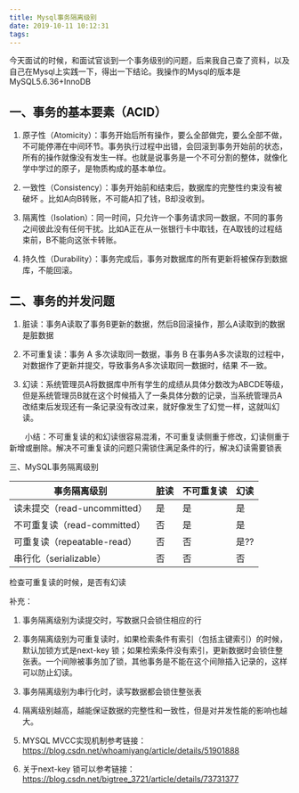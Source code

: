 ```yaml
---
title: Mysql事务隔离级别
date: 2019-10-11 10:12:31
tags:
---
```


今天面试的时候，和面试官谈到一个事务级别的问题，后来我自己查了资料，以及自己在Mysql上实践一下，得出一下结论。我操作的Mysql的版本是 MySQL5.6.36+InnoDB

## 一、事务的基本要素（ACID）

1. 原子性（Atomicity）：事务开始后所有操作，要么全部做完，要么全部不做，不可能停滞在中间环节。事务执行过程中出错，会回滚到事务开始前的状态，所有的操作就像没有发生一样。也就是说事务是一个不可分割的整体，就像化学中学过的原子，是物质构成的基本单位。

2. 一致性（Consistency）：事务开始前和结束后，数据库的完整性约束没有被破坏 。比如A向B转账，不可能A扣了钱，B却没收到。

3. 隔离性（Isolation）：同一时间，只允许一个事务请求同一数据，不同的事务之间彼此没有任何干扰。比如A正在从一张银行卡中取钱，在A取钱的过程结束前，B不能向这张卡转账。

4. 持久性（Durability）：事务完成后，事务对数据库的所有更新将被保存到数据库，不能回滚。


## 二、事务的并发问题

1. 脏读：事务A读取了事务B更新的数据，然后B回滚操作，那么A读取到的数据是脏数据

2. 不可重复读：事务 A 多次读取同一数据，事务 B 在事务A多次读取的过程中，对数据作了更新并提交，导致事务A多次读取同一数据时，结果 不一致。

3. 幻读：系统管理员A将数据库中所有学生的成绩从具体分数改为ABCDE等级，但是系统管理员B就在这个时候插入了一条具体分数的记录，当系统管理员A改结束后发现还有一条记录没有改过来，就好像发生了幻觉一样，这就叫幻读。

　　小结：不可重复读的和幻读很容易混淆，不可重复读侧重于修改，幻读侧重于新增或删除。解决不可重复读的问题只需锁住满足条件的行，解决幻读需要锁表

 

三、MySQL事务隔离级别

| 事务隔离级别 |脏读|不可重复读|幻读|
|---|---|---|---|
|读未提交（read-uncommitted）|是|是|是|
|不可重复读（read-committed）|否|是|是|
|可重复读（repeatable-read）|否|否|是??|
|串行化（serializable）|否|否|否|

检查可重复读的时候，是否有幻读

补充：
1. 事务隔离级别为读提交时，写数据只会锁住相应的行

2. 事务隔离级别为可重复读时，如果检索条件有索引（包括主键索引）的时候，默认加锁方式是next-key 锁；如果检索条件没有索引，更新数据时会锁住整张表。一个间隙被事务加了锁，其他事务是不能在这个间隙插入记录的，这样可以防止幻读。

3. 事务隔离级别为串行化时，读写数据都会锁住整张表

4. 隔离级别越高，越能保证数据的完整性和一致性，但是对并发性能的影响也越大。

5. MYSQL MVCC实现机制参考链接：https://blog.csdn.net/whoamiyang/article/details/51901888

6. 关于next-key 锁可以参考链接：https://blog.csdn.net/bigtree_3721/article/details/73731377